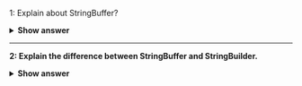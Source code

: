 1: Explain about StringBuffer?
<details>
<summary><b> Show answer <b></summary>

- StringBuffers are in `java.lang package`.
- StringBuffers are mutable strings that are stored in heap memory.
- StringBuffers are synchronized methods 
- StringBuffer is not thread safe, so the performance is less than the string buffer.

</details>

---

2: Explain the difference between StringBuffer and StringBuilder.

<details>
<summary><b> Show answer <b></summary>

| **StringBuffer**                                                      | **StringBuilder**                                                            |
|-------------------------------------------------------------------|--------------------------------------------------------------------------|
| StringBuffers are mutable strings  that are stored in heap memory | StringBuilders are also mutable  strings that are stored in heap memory. |
| StringBuffer is not thread safe                                   | StringBuilder is not thread-safe                                         |
| the performance is less than StringBuilder.                       | The performance is more than StringBuffer.                               |

</details>